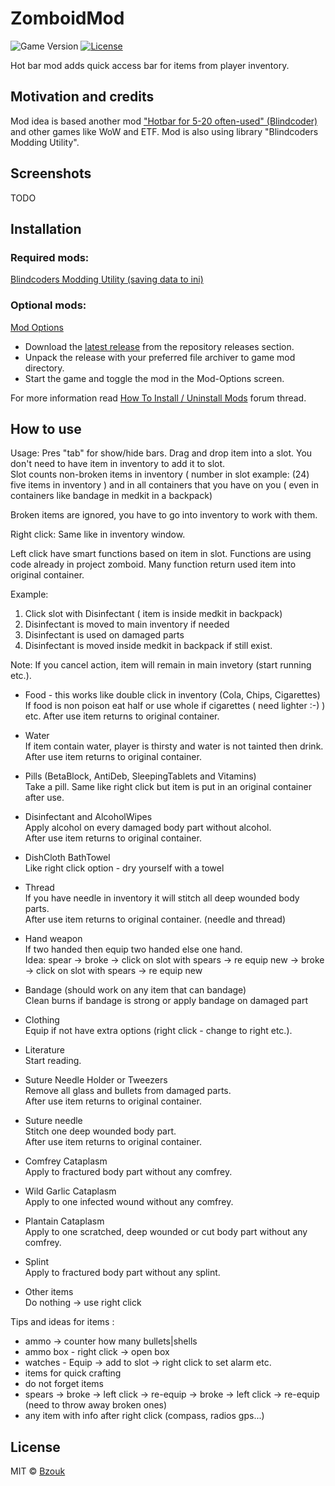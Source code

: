 # ZomboidMod

![Game Version](https://img.shields.io/badge/PZ%20Version-IWBUMS%3A%2041.50-red) [![License](https://img.shields.io/github/license/yooksi/pz-zmod)](https://mit-license.org/)

Hot bar mod adds quick access bar for items from player inventory.


## Motivation and credits

Mod idea is based another mod ["Hotbar for 5-20 often-used" (Blindcoder)](https://theindiestone.com/forums/index.php?/topic/13356-hotbar-for-quick-item-access-v072/) and other games like WoW and ETF. Mod is also using library "Blindcoders Modding Utility".

## Screenshots

TODO

## Installation

### Required mods:
[Blindcoders Modding Utility (saving data to ini)](https://steamcommunity.com/workshop/filedetails/?id=503640135)

### Optional mods:
[Mod Options](https://steamcommunity.com/sharedfiles/filedetails/?id=2169435993)

- Download the [latest release](https://github.com/Bzouk/BzHotBar/releases/latest) from the repository releases section.
- Unpack the release with your preferred file archiver to game mod directory.
- Start the game and toggle the mod in the Mod-Options screen.

For more information read [How To Install / Uninstall Mods](https://theindiestone.com/forums/index.php?/topic/1395-how-to-install-uninstall-mods/) forum thread.

## How to use

Usage:
Pres "tab" for show/hide bars. Drag and drop item into a slot. You don't need to have item in inventory to add it to slot.  
Slot counts non-broken items in inventory ( number in slot example: (24) five items in inventory ) and in all containers that you have on you ( even in containers like bandage in medkit in a backpack)

Broken items are ignored, you have to go into inventory to work with them.

Right click: Same like in inventory window.

Left click have smart functions based on item in slot. Functions are using code already in project zomboid. Many function return used item into original container.

Example:
1) Click slot with Disinfectant ( item is inside medkit in backpack)
2) Disinfectant is moved to main inventory if needed
3) Disinfectant is used on damaged parts
4) Disinfectant is moved inside medkit in backpack if still exist.

Note: If you cancel action, item will remain in main invetory (start running etc.).

- Food - this works like double click in inventory (Cola, Chips, Cigarettes)  
  If food is non poison eat half or use whole if cigarettes ( need lighter :-) ) etc.
  After use item returns to original container.

- Water  
  If item contain water, player is thirsty and water is not tainted then drink.  
  After use item returns to original container.

- Pills (BetaBlock, AntiDeb, SleepingTablets and Vitamins)  
  Take a pill. Same like right click but item is put in an original container after use.

- Disinfectant and AlcoholWipes  
  Apply alcohol on every damaged body part without alcohol.  
  After use item returns to original container.

- DishCloth BathTowel  
  Like right click option - dry yourself with a towel

- Thread  
  If you have needle in inventory it will stitch all deep wounded body parts.  
  After use item returns to original container. (needle and thread)

- Hand weapon  
  If two handed then equip two handed else one hand.  
  Idea: spear -> broke -> click on slot with spears -> re equip new -> broke -> click on slot with spears -> re equip new

- Bandage (should work on any item that can bandage)  
  Clean burns if bandage is strong or apply bandage on damaged part

- Clothing  
  Equip if not have extra options (right click - change to right etc.).

- Literature  
  Start reading.

- Suture Needle Holder or Tweezers  
  Remove all glass and bullets from damaged parts.  
  After use item returns to original container.

- Suture needle  
  Stitch one deep wounded body part.  
  After use item returns to original container.

- Comfrey Cataplasm  
  Apply to fractured body part without any comfrey.

- Wild Garlic Cataplasm  
  Apply to one infected wound without any comfrey.

- Plantain Cataplasm  
  Apply to one scratched, deep wounded or cut body part without any comfrey.

- Splint  
  Apply to fractured body part without any splint.

- Other items  
  Do nothing -> use right click

Tips and ideas for items :
- ammo -> counter how many bullets|shells
- ammo box - right click -> open box
- watches - Equip -> add to slot -> right click to set alarm etc.
- items for quick crafting
- do not forget items
- spears -> broke -> left click -> re-equip -> broke -> left click -> re-equip  (need to throw away broken ones)
- any item with info after right click (compass, radios gps...)

## License

MIT © [Bzouk](https://github.com/Bzouk)
